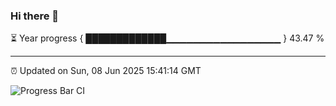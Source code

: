 ### Hi there 👋

⏳ Year progress { █████████████▁▁▁▁▁▁▁▁▁▁▁▁▁▁▁▁▁ } 43.47 %

---

⏰ Updated on Sun, 08 Jun 2025 15:41:14 GMT

![Progress Bar CI](https://github.com/IshwaranRudhara/GIT-ACTION/workflows/Progress%20Bar%20CI/badge.svg)
